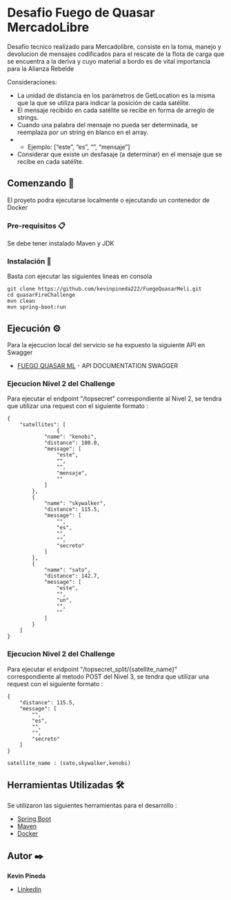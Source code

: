 # Desafio Fuego de Quasar MercadoLibre

Desafio tecnico realizado para Mercadolibre, consiste en la toma, manejo y devolucion de mensajes codificados para el 
rescate de la flota de carga que se encuentra a la deriva y cuyo material a bordo es de vital importancia para la
Alianza Rebelde

Consideraciones:
* La unidad de distancia en los parámetros de GetLocation es la misma que la que se
utiliza para indicar la posición de cada satélite.
* El mensaje recibido en cada satélite se recibe en forma de arreglo de strings.
* Cuando una palabra del mensaje no pueda ser determinada, se reemplaza por un string
en blanco en el array.
* * Ejemplo: [“este”, “es”, “”, “mensaje”]
* Considerar que existe un desfasaje (a determinar) en el mensaje que se recibe en cada
satélite.

## Comenzando 🚀

El proyeto podra ejecutarse localmente o ejecutando un contenedor de Docker

### Pre-requisitos 📋

Se debe tener instalado Maven y JDK

### Instalación 🔧

Basta con ejecutar las siguientes lineas en consola

```
git clone https://github.com/kevinpineda222/FuegoQuasarMeli.git
cd quasarFireChallenge
mvn clean
mvn spring-boot:run
```

## Ejecución ⚙️

Para la ejecucion local del servicio se ha expuesto la siguiente API en Swagger

* [FUEGO QUASAR ML](http://localhost:8080/swagger-ui.html#/) - API DOCUMENTATION SWAGGER

### Ejecucion Nivel 2 del Challenge

Para ejecutar el endpoint "/topsecret" correspondiente al Nivel 2, se tendra que utilizar una request con el siguiente formato :

```
{
    "satellites": [
                {
            "name": "kenobi",
            "distance": 100.0,
            "message": [
                "este",
                "",
                "",
                "mensaje",
                ""
            ]
        },
        {
            "name": "skywalker",
            "distance": 115.5,
            "message": [
                "",
                "es",
                "",
                "",
                "secreto"
            ]
        },
        {
            "name": "sato",
            "distance": 142.7,
            "message": [
                "este",
                "",
                "un",
                "",
                ""
            ]
        }
    ]
}
```
### Ejecucion Nivel 2 del Challenge

Para ejecutar el endpoint "/topsecret_split/{satellite_name}" correspondiente al metodo POST del Nivel 3, se tendra que utilizar una request con el siguiente formato :

```
{
    "distance": 115.5,
    "message": [
        "",
        "es",
        "",
        "",
        "secreto"
    ]
}

satellite_name : (sato,skywalker,kenobi)
```
## Herramientas Utilizadas 🛠️

Se utilizaron las siguientes herramientas para el desarrollo :

* [Spring Boot](https://spring.io/projects/spring-boot)
* [Maven](https://maven.apache.org/)
* [Docker](https://www.docker.com/)


## Autor ✒️

**Kevin Pineda**
* [Linkedin](https://www.linkedin.com/in/kevin-pineda-05a30b19a?lipi=urn%3Ali%3Apage%3Ad_flagship3_profile_view_base_contact_details%3BZCWMjLqKTfeD5SDA05jlKQ%3D%3D)
